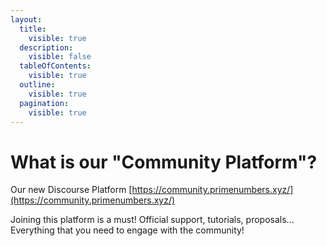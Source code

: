 ```yaml
---
layout:
  title:
    visible: true
  description:
    visible: false
  tableOfContents:
    visible: true
  outline:
    visible: true
  pagination:
    visible: true
---
```


# What is our "Community Platform"?

Our new Discourse Platform [https://community.primenumbers.xyz/](https://community.primenumbers.xyz/)

Joining this platform is a must! Official support, tutorials, proposals... Everything that you need to engage with the community!
